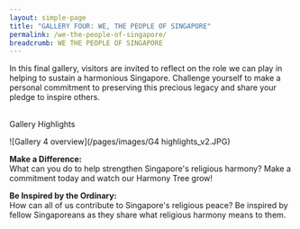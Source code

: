```yaml
---
layout: simple-page
title: "GALLERY FOUR: WE, THE PEOPLE OF SINGAPORE"
permalink: /we-the-people-of-singapore/
breadcrumb: WE THE PEOPLE OF SINGAPORE
---
```


In this final gallery, visitors are invited to reflect on the role we can play in helping to sustain a harmonious Singapore. Challenge yourself to make a personal commitment to preserving this precious legacy and share your pledge to inspire others.

<br> Gallery Highlights <br/>


![Gallery 4 overview](/pages/images/G4 highlights_v2.JPG)

**Make a Difference:** <br/>
What can you do to help strengthen Singapore's religious harmony? Make a commitment today and watch our Harmony Tree grow!

**Be Inspired by the Ordinary:** <br/>
How can all of us contribute to Singapore's religious peace? Be inspired by fellow Singaporeans as they share what religious harmony means to them.
